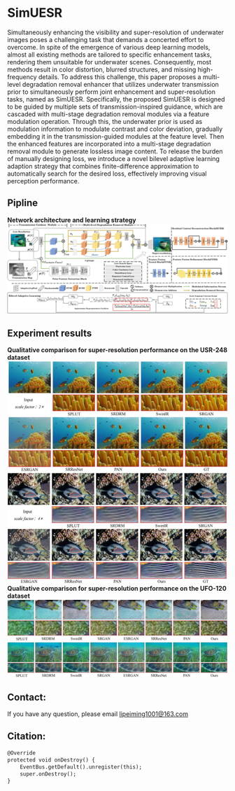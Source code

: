 # SimUESR 
Simultaneously enhancing the visibility and super-resolution of underwater images poses a challenging task that
demands a concerted effort to overcome. In spite of the emergence
of various deep learning models, almost all existing methods are
tailored to specific enhancement tasks, rendering them unsuitable
for underwater scenes. Consequently, most methods result in
color distortion, blurred structures, and missing high-frequency
details. To address this challenge, this paper proposes a multi-level degradation removal enhancer that utilizes underwater
transmission prior to simultaneously perform joint enhancement
and super-resolution tasks, named as SimUESR. Specifically, the
proposed SimUESR is designed to be guided by multiple sets of
transmission-inspired guidance, which are cascaded with multi-stage degradation removal modules via a feature modulation
operation. Through this, the underwater prior is used as modulation information to modulate contrast and color deviation,
gradually embedding it in the transmission-guided modules at the
feature level. Then the enhanced features are incorporated into
a multi-stage degradation removal module to generate lossless
image content. To release the burden of manually designing loss,
we introduce a novel bilevel adaptive learning adaption strategy
that combines finite-difference approximation to automatically
search for the desired loss, effectively improving visual perception
performance.

## Pipline 
 **Network architecture and learning strategy**
![image](https://github.com/lpm1001/SimUESR/blob/main/resources/pipeline.png)
## Experiment results

 **Qualitative comparison for super-resolution performance on the USR-248 dataset**
![image](https://github.com/lpm1001/SimUESR/blob/main/resources/usrx2.png)
![image](https://github.com/lpm1001/SimUESR/blob/main/resources/usrx4.png)
 **Qualitative comparison for super-resolution performance on the UFO-120 dataset**
![image](https://github.com/lpm1001/SimUESR/blob/main/resources/ufox2.png)
![image](https://github.com/lpm1001/SimUESR/blob/main/resources/ufox4.png)
## Contact: 
If you have any question, please email lipeiming1001@163.com
## Citation:    
```
@Override
protected void onDestroy() {
    EventBus.getDefault().unregister(this);
    super.onDestroy();
}
```  
